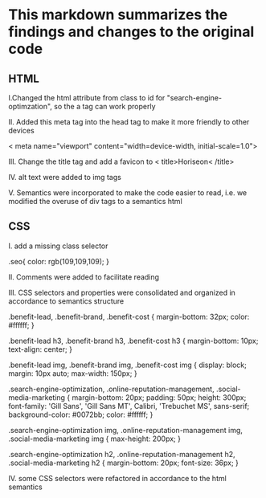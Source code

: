 # This markdown summarizes the findings and changes to the original code

## HTML

I.Changed the html attribute from class to id for "search-engine-optimzation", so the a tag can work properly

II. Added this meta tag into the head tag to make it more friendly to other devices

< meta name="viewport" content="width=device-width, initial-scale=1.0">

III. Change the title tag and add a favicon to 
< title>Horiseon< /title>

IV. alt text were added to img tags

V. Semantics were incorporated to make the code easier to read, i.e. we modified the overuse of div tags to a semantics html

## CSS

I. add a missing class selector

.seo{
    color: rgb(109,109,109);
}

II. Comments were added to facilitate reading

III. CSS selectors and properties were consolidated and organized in accordance to semantics structure

.benefit-lead,
.benefit-brand,
.benefit-cost {
    margin-bottom: 32px;
    color: #ffffff;
}

.benefit-lead h3,
.benefit-brand h3,
.benefit-cost h3 {
    margin-bottom: 10px;
    text-align: center;
}

.benefit-lead img,
.benefit-brand img,
.benefit-cost img {
    display: block;
    margin: 10px auto;
    max-width: 150px;
}

.search-engine-optimization,
.online-reputation-management,
.social-media-marketing {
    margin-bottom: 20px;
    padding: 50px;
    height: 300px;
    font-family: 'Gill Sans', 'Gill Sans MT', Calibri, 'Trebuchet MS', sans-serif;
    background-color: #0072bb;
    color: #ffffff;
}

.search-engine-optimization img, 
.online-reputation-management img,
.social-media-marketing img {
    max-height: 200px;
}

.search-engine-optimization h2,
.online-reputation-management h2,
.social-media-marketing h2  {
    margin-bottom: 20px;
    font-size: 36px;
}

IV. some CSS selectors were refactored in accordance to the html semantics
